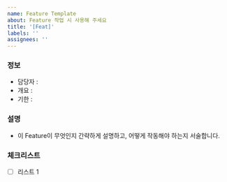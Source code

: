 ```yaml
---
name: Feature Template
about: Feature 작업 시 사용해 주세요
title: '[Feat]'
labels: ''
assignees: ''
---
```


### 정보

- 담당자 :
- 개요 :
- 기한 :

### 설명

- 이 Feature이 무엇인지 간략하게 설명하고, 어떻게 작동해야 하는지 서술합니다.

### 체크리스트

- [ ] 리스트 1
